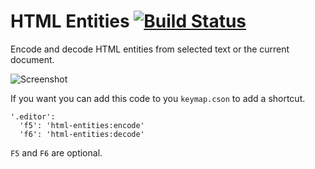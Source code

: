 # HTML Entities [![Build Status](https://travis-ci.org/AbeEstrada/atom-html-entities.svg?branch=master)](https://travis-ci.org/AbeEstrada/atom-html-entities)

Encode and decode HTML entities from selected text or the current document.

![Screenshot](https://f.cloud.github.com/assets/7937/2394928/0d5a0b98-a9c0-11e3-9126-b6ce7c76cef0.gif)

If you want you can add this code to you `keymap.cson` to add a shortcut.

    '.editor':
      'f5': 'html-entities:encode'
      'f6': 'html-entities:decode'

`F5` and `F6` are optional.
